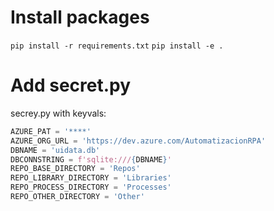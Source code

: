 # Install packages

`pip install -r requirements.txt`
`pip install -e .`

# Add secret.py

secrey.py with keyvals:

```python
AZURE_PAT = '****'
AZURE_ORG_URL = 'https://dev.azure.com/AutomatizacionRPA'
DBNAME = 'uidata.db'
DBCONNSTRING = f'sqlite:///{DBNAME}'
REPO_BASE_DIRECTORY = 'Repos'
REPO_LIBRARY_DIRECTORY = 'Libraries'
REPO_PROCESS_DIRECTORY = 'Processes'
REPO_OTHER_DIRECTORY = 'Other'
```